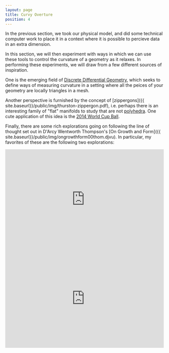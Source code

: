 ```yaml
---
layout: page
title: Curvy Overture
position: 4
---
```


In the previous section, we took our physical model, and did some technical computer work to place it in a context where it is possible to percieve data in an extra dimension.  

In this section, we will then experiment with ways in which we can use these tools to control the curvature of a geometry as it relaxes.  In performing these experiments, we will draw from a few different sources of inspiration.  

One is the emerging field of [Discrete Differential Geometry](http://ddg.cs.columbia.edu/), which seeks to define ways of measuring curvature in a setting where all the peices of your geometry are locally triangles in a mesh.  

Another perspective is furnished by the concept of [zippergons]({{ site.baseurl}}/public/img/thurston-zippergon.pdf), i.e. perhaps there is an interesting family of "flat" manifolds to study that are not [polyhedra](https://stemkoski.github.io/Three.js/Polyhedra.html).  One cute application of this idea is the [2014 World Cup Ball](http://www.science4all.org/le-nguyen-hoang/brazuca/).

Finally, there are some rich explorations going on following the line of thought set out in D'Arcy Wentworth Thompson's [On Growth and Form]({{ site.baseurl}}/public/img/ongrowthform00thom.djvu).  In particular, my favorites of these are the following two explorations: 

<div style="margin: 0px auto; text-align: center;">
<iframe width="420" height="315" style='width: 100%;' src="https://www.youtube.com/embed/9HI8FerKr6Q" frameborder="0" allowfullscreen></iframe>
</div>

<div style="margin: 0px auto; text-align: center;">
<iframe width="420" height="315" style='width: 100%;' src="https://player.vimeo.com/video/130977932" frameborder="0" webkitallowfullscreen mozallowfullscreen allowfullscreen></iframe> 
</div>